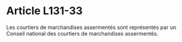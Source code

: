 # Article L131-33

Les courtiers de marchandises assermentés sont représentés par un Conseil national des courtiers de marchandises assermentés.
